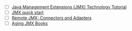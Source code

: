 - [ ] [Java Management Extensions (JMX) Technology Tutorial](https://docs.oracle.com/javase/1.5.0/docs/guide/jmx/tutorial/tutorialTOC.html)
- [ ] [JMX quick start](https://www.logicbig.com/tutorials/core-java-tutorial/jmx/quick-start.html)
- [ ] [Remote JMX: Connectors and Adapters](https://www.infoworld.com/article/2072256/remote-jmx--connectors-and-adapters.html)
- [ ] [Aging JMX Books](http://marxsoftware.blogspot.com/2008/01/outdated-jmx-books.html)
